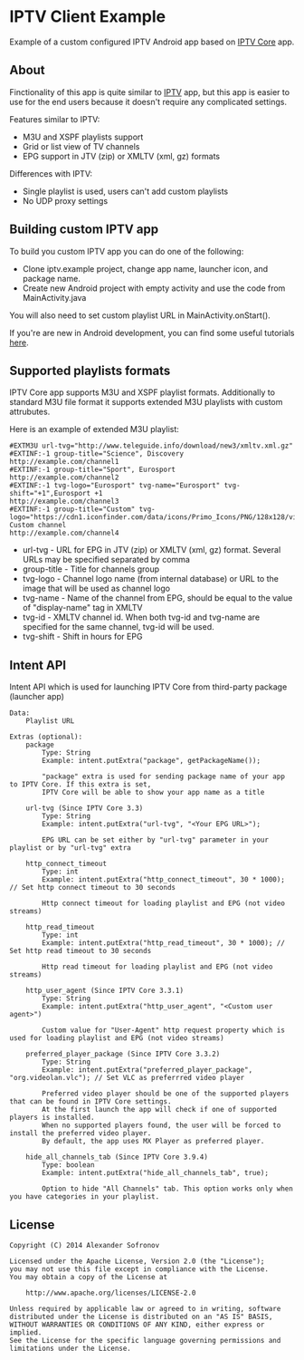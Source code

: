 IPTV Client Example
============

Example of a custom configured IPTV Android app based on [IPTV Core][1] app.

About
--------

Finctionality of this app is quite similar to [IPTV][2] app, but this app is easier to use for the end users because it doesn't require any complicated settings.

Features similar to IPTV:
 * M3U and XSPF playlists support
 * Grid or list view of TV channels
 * EPG support in JTV (zip) or XMLTV (xml, gz) formats

Differences with IPTV:
 * Single playlist is used, users can't add custom playlists
 * No UDP proxy settings

Building custom IPTV app
--------

To build you custom IPTV app you can do one of the following:
 * Clone iptv.example project, change app name, launcher icon, and package name.
 * Create new Android project with empty activity and use the code from MainActivity.java

You will also need to set custom playlist URL in MainActivity.onStart().

If you're are new in Android development, you can find some useful tutorials [here][3].

Supported playlists formats
--------
IPTV Core app supports M3U and XSPF playlist formats. Additionally to standard M3U file format it supports extended M3U playlists with custom attrubutes.

Here is an example of extended M3U playlist:

    #EXTM3U url-tvg="http://www.teleguide.info/download/new3/xmltv.xml.gz"
    #EXTINF:-1 group-title="Science", Discovery
    http://example.com/channel1
    #EXTINF:-1 group-title="Sport", Eurosport
    http://example.com/channel2
    #EXTINF:-1 tvg-logo="Eurosport" tvg-name="Eurosport" tvg-shift="+1",Eurosport +1
    http://example.com/channel3
    #EXTINF:-1 group-title="Custom" tvg-logo="https://cdn1.iconfinder.com/data/icons/Primo_Icons/PNG/128x128/video.png",My Custom channel
    http://example.com/channel4

* url-tvg - URL for EPG in JTV (zip) or XMLTV (xml, gz) format. Several URLs may be specified separated by comma
* group-title - Title for channels group
* tvg-logo - Channel logo name (from internal database) or URL to the image that will be used as channel logo
* tvg-name - Name of the channel from EPG, should be equal to the value of "display-name" tag in XMLTV
* tvg-id - XMLTV channel id. When both tvg-id and tvg-name are specified for the same channel, tvg-id will be used.
* tvg-shift - Shift in hours for EPG

Intent API
--------
Intent API which is used for launching IPTV Core from third-party package (launcher app)

    Data:
        Playlist URL
        
    Extras (optional):
        package
            Type: String
            Example: intent.putExtra("package", getPackageName());
            
            "package" extra is used for sending package name of your app to IPTV Core. If this extra is set, 
            IPTV Core will be able to show your app name as a title
            
        url-tvg (Since IPTV Core 3.3)
            Type: String
            Example: intent.putExtra("url-tvg", "<Your EPG URL>");
            
            EPG URL can be set either by "url-tvg" parameter in your playlist or by "url-tvg" extra
            
        http_connect_timeout
            Type: int
            Example: intent.putExtra("http_connect_timeout", 30 * 1000); // Set http connect timeout to 30 seconds
            
            Http connect timeout for loading playlist and EPG (not video streams)
        
        http_read_timeout
            Type: int
            Example: intent.putExtra("http_read_timeout", 30 * 1000); // Set http read timeout to 30 seconds
            
            Http read timeout for loading playlist and EPG (not video streams)
            
        http_user_agent (Since IPTV Core 3.3.1)
            Type: String
            Example: intent.putExtra("http_user_agent", "<Custom user agent>")
            
            Custom value for "User-Agent" http request property which is used for loading playlist and EPG (not video streams)
            
        preferred_player_package (Since IPTV Core 3.3.2)
            Type: String
            Example: intent.putExtra("preferred_player_package", "org.videolan.vlc"); // Set VLC as preferrred video player
            
            Preferred video player should be one of the supported players that can be found in IPTV Core settings.
            At the first launch the app will check if one of supported players is installed. 
            When no supported players found, the user will be forced to install the preferred video player.
            By default, the app uses MX Player as preferred player.

        hide_all_channels_tab (Since IPTV Core 3.9.4)
            Type: boolean
            Example: intent.putExtra("hide_all_channels_tab", true);
            
            Option to hide "All Channels" tab. This option works only when you have categories in your playlist.

License
--------

    Copyright (C) 2014 Alexander Sofronov

    Licensed under the Apache License, Version 2.0 (the "License");
    you may not use this file except in compliance with the License.
    You may obtain a copy of the License at

        http://www.apache.org/licenses/LICENSE-2.0

    Unless required by applicable law or agreed to in writing, software
    distributed under the License is distributed on an "AS IS" BASIS,
    WITHOUT WARRANTIES OR CONDITIONS OF ANY KIND, either express or implied.
    See the License for the specific language governing permissions and
    limitations under the License.
 
 [1]:http://play.google.com/store/apps/details?id=ru.iptvremote.android.iptv.core
 [2]:http://play.google.com/store/apps/details?id=ru.iptvremote.android.iptv
 [3]:http://developer.android.com/training/index.html
